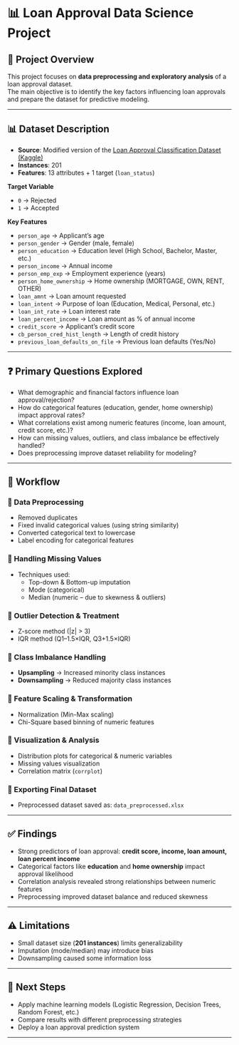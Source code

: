# 📊 Loan Approval Data Science Project  

## 📌 Project Overview  
This project focuses on **data preprocessing and exploratory analysis** of a loan approval dataset.  
The main objective is to identify the key factors influencing loan approvals and prepare the dataset for predictive modeling.  

---

## 📊 Dataset Description  
- **Source**: Modified version of the [Loan Approval Classification Dataset (Kaggle)](https://www.kaggle.com/datasets/taweilo/loan-approval-classification-data)  
- **Instances**: 201  
- **Features**: 13 attributes + 1 target (`loan_status`)  

**Target Variable**  
- `0` → Rejected  
- `1` → Accepted  

**Key Features**  
- `person_age` → Applicant’s age  
- `person_gender` → Gender (male, female)  
- `person_education` → Education level (High School, Bachelor, Master, etc.)  
- `person_income` → Annual income  
- `person_emp_exp` → Employment experience (years)  
- `person_home_ownership` → Home ownership (MORTGAGE, OWN, RENT, OTHER)  
- `loan_amnt` → Loan amount requested  
- `loan_intent` → Purpose of loan (Education, Medical, Personal, etc.)  
- `loan_int_rate` → Loan interest rate  
- `loan_percent_income` → Loan amount as % of annual income  
- `credit_score` → Applicant’s credit score  
- `cb_person_cred_hist_length` → Length of credit history  
- `previous_loan_defaults_on_file` → Previous loan defaults (Yes/No)  

---

## ❓ Primary Questions Explored  
- What demographic and financial factors influence loan approval/rejection?  
- How do categorical features (education, gender, home ownership) impact approval rates?  
- What correlations exist among numeric features (income, loan amount, credit score, etc.)?  
- How can missing values, outliers, and class imbalance be effectively handled?  
- Does preprocessing improve dataset reliability for modeling?  

---

## 🔧 Workflow  

### 🔹 Data Preprocessing  
- Removed duplicates  
- Fixed invalid categorical values (using string similarity)  
- Converted categorical text to lowercase  
- Label encoding for categorical features  

### 🔹 Handling Missing Values  
- Techniques used:  
  - Top-down & Bottom-up imputation  
  - Mode (categorical)  
  - Median (numeric – due to skewness & outliers)  

### 🔹 Outlier Detection & Treatment  
- Z-score method (|z| > 3)  
- IQR method (Q1–1.5×IQR, Q3+1.5×IQR)  

### 🔹 Class Imbalance Handling  
- **Upsampling** → Increased minority class instances  
- **Downsampling** → Reduced majority class instances  

### 🔹 Feature Scaling & Transformation  
- Normalization (Min-Max scaling)  
- Chi-Square based binning of numeric features  

### 🔹 Visualization & Analysis  
- Distribution plots for categorical & numeric variables  
- Missing values visualization  
- Correlation matrix (`corrplot`)  

### 🔹 Exporting Final Dataset  
- Preprocessed dataset saved as: `data_preprocessed.xlsx`  

---

## ✅ Findings  
- Strong predictors of loan approval: **credit score, income, loan amount, loan percent income**  
- Categorical factors like **education** and **home ownership** impact approval likelihood  
- Correlation analysis revealed strong relationships between numeric features  
- Preprocessing improved dataset balance and reduced skewness  

---

## ⚠️ Limitations  
- Small dataset size (**201 instances**) limits generalizability  
- Imputation (mode/median) may introduce bias  
- Downsampling caused some information loss  

---

## 🚀 Next Steps  
- Apply machine learning models (Logistic Regression, Decision Trees, Random Forest, etc.)  
- Compare results with different preprocessing strategies  
- Deploy a loan approval prediction system  

---

